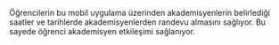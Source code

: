 Öğrencilerin bu mobil uygulama üzerinden akademisyenlerin belirlediği saatler ve tarihlerde akademisyenlerden randevu almasını sağlıyor.
Bu sayede öğrenci akademisyen etkileşimi sağlanıyor.
